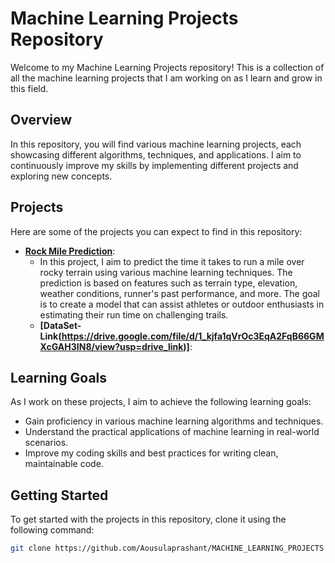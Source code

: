 # Machine Learning Projects Repository

Welcome to my Machine Learning Projects repository! This is a collection of all the machine learning projects that I am working on as I learn and grow in this field.

## Overview

In this repository, you will find various machine learning projects, each showcasing different algorithms, techniques, and applications. I aim to continuously improve my skills by implementing different projects and exploring new concepts.

## Projects

Here are some of the projects you can expect to find in this repository:

- **[Rock Mile Prediction]()**:
    - In this project, I aim to predict the time it takes to run a mile over rocky terrain using various machine learning techniques. The prediction is based on features such as terrain type, elevation, weather conditions, runner's past performance, and more. The goal is to create a model that can assist athletes or outdoor enthusiasts in estimating their run time on challenging trails.
    - **[DataSet-Link(https://drive.google.com/file/d/1_kjfa1qVrOc3EqA2FqB66GMXcGAH3IN8/view?usp=drive_link)]**:

## Learning Goals

As I work on these projects, I aim to achieve the following learning goals:

- Gain proficiency in various machine learning algorithms and techniques.
- Understand the practical applications of machine learning in real-world scenarios.
- Improve my coding skills and best practices for writing clean, maintainable code.

## Getting Started

To get started with the projects in this repository, clone it using the following command:

```bash
git clone https://github.com/Aousulaprashant/MACHINE_LEARNING_PROJECTS
